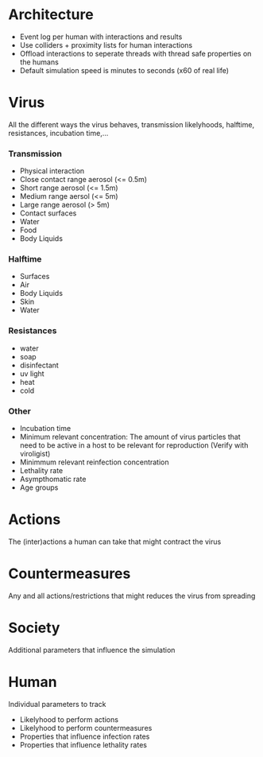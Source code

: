 # Architecture
- Event log per human with interactions and results
- Use colliders + proximity lists for human interactions
- Offload interactions to seperate threads with thread safe properties on the humans
- Default simulation speed is minutes to seconds (x60 of real life)

# Virus
All the different ways the virus behaves, transmission likelyhoods, halftime, resistances, incubation time,...
### Transmission
- Physical interaction
- Close contact range aerosol (<= 0.5m)
- Short range aerosol (<= 1.5m)
- Medium range aersol (<= 5m)
- Large range aerosol (> 5m)
- Contact surfaces
- Water
- Food
- Body Liquids

### Halftime
- Surfaces
- Air
- Body Liquids
- Skin
- Water

### Resistances
- water
- soap
- disinfectant
- uv light
- heat
- cold

### Other
- Incubation time
- Minimum relevant concentration: The amount of virus particles that need to be active in a host to be relevant for reproduction (Verify with viroligist)
- Minimmum relevant reinfection concentration
- Lethality rate
- Asympthomatic rate
- Age groups

# Actions
The (inter)actions a human can take that might contract the virus

# Countermeasures
Any and all actions/restrictions that might reduces the virus from spreading

# Society
Additional parameters that influence the simulation

# Human
Individual parameters to track
- Likelyhood to perform actions
- Likelyhood to perform countermeasures
- Properties that influence infection rates
- Properties that influence lethality rates
